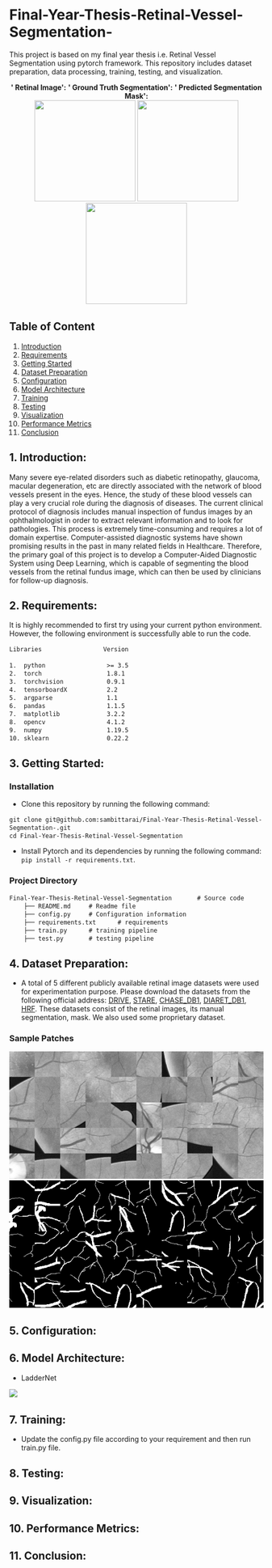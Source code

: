 # Final-Year-Thesis-Retinal-Vessel-Segmentation-
This project is based on my final year thesis i.e. Retinal Vessel Segmentation using pytorch framework. This repository includes dataset preparation, data processing, training, testing, and visualization.

<p align="center">
  <b>'      Retinal Image':</b> <b>'    Ground Truth Segmentation':</b> <b>'    Predicted Segmentation Mask':</b> <br>   
  <img src="https://github.com/sambittarai/Final-Year-Thesis-Retinal-Vessel-Segmentation-/blob/main/Readme/Retinal_Image.png" height=200 width=200>
  <img src="https://github.com/sambittarai/Final-Year-Thesis-Retinal-Vessel-Segmentation-/blob/main/Readme/Segmentation_GT.png" height=200 width=200>
  <img src="https://github.com/sambittarai/Final-Year-Thesis-Retinal-Vessel-Segmentation-/blob/main/Readme/Segmentation_Prediction.png" height=200 width=200>
</p>



## Table of Content
1. [Introduction](#introduction)
2. [Requirements](#requirements)
3. [Getting Started](#getting_started)
4. [Dataset Preparation](#dataset)
5. [Configuration](#config)
6. [Model Architecture](#model)
7. [Training](#training)
8. [Testing](#testing)
9. [Visualization](#visualization)
10. [Performance Metrics](#performance)
11. [Conclusion](#conclusion)

## 1. Introduction: <a name="introduction"></a>
Many severe eye-related disorders such as diabetic retinopathy, glaucoma, macular degeneration, etc are directly associated with the network of blood vessels present in the eyes. Hence, the study of these blood vessels can play a very crucial role during the diagnosis of diseases. The current clinical protocol of diagnosis includes manual inspection of fundus images by an ophthalmologist in order to extract relevant information and to look for pathologies. This process is extremely time-consuming and requires a lot of domain expertise. Computer-assisted diagnostic systems have shown promising results in the past in many related fields in Healthcare. Therefore, the primary goal of this project is to develop a Computer-Aided Diagnostic System using Deep Learning, which is capable of segmenting the blood vessels from the retinal fundus image, which can then be used by clinicians for follow-up diagnosis.


## 2. Requirements: <a name="requirements"></a>
It is highly recommended to first try using your current python environment. However, the following environment is successfully able to run the code.

```
Libraries                 Version

1.  python                 >= 3.5
2.  torch                  1.8.1
3.  torchvision            0.9.1
4.  tensorboardX           2.2
5.  argparse               1.1
6.  pandas                 1.1.5
7.  matplotlib             3.2.2
8.  opencv                 4.1.2
9.  numpy                  1.19.5
10. sklearn                0.22.2  
```

## 3. Getting Started: <a name="getting_started"></a>

### Installation
* Clone this repository by running the following command:
```
git clone git@github.com:sambittarai/Final-Year-Thesis-Retinal-Vessel-Segmentation-.git
cd Final-Year-Thesis-Retinal-Vessel-Segmentation
```
* Install Pytorch and its dependencies by running the following command: ``` pip install -r requirements.txt ```.

### Project Directory
```
Final-Year-Thesis-Retinal-Vessel-Segmentation       # Source code
    ├── README.md     # Readme file
    ├── config.py     # Configuration information
    ├── requirements.txt      # requirements
    ├── train.py      # training pipeline
    ├── test.py       # testing pipeline

```

## 4. Dataset Preparation: <a name="dataset"></a>
* A total of 5 different publicly available retinal image datasets were used for experimentation purpose. Please download the datasets from the following official address: [DRIVE](https://drive.grand-challenge.org/), [STARE]( https://cecas.clemson.edu/~ahoover/stare/), [CHASE_DB1]( https://blogs.kingston.ac.uk/retinal/chasedb1/), [DIARET_DB1](http://www.it.lut.fi/project/imageret/diaretdb1/), [HRF]( https://www5.cs.fau.de/research/data/fundus-images/). These datasets consist of the retinal images, its manual segmentation, mask. We also used some proprietary dataset.

### Sample Patches

![](Experiments/sample_input_imgs.png) ![](Experiments/sample_input_masks.png)

## 5. Configuration: <a name="config"></a>

## 6. Model Architecture: <a name="model"></a>
* LadderNet
<img src="https://github.com/sambittarai/Final-Year-Thesis-Retinal-Vessel-Segmentation-/blob/main/Readme/LadderNet.png">

## 7. Training: <a name="training"></a>
* Update the config.py file according to your requirement and then run train.py file. 


## 8. Testing: <a name="testing"></a>

## 9. Visualization: <a name="visualization"></a>

## 10. Performance Metrics: <a name="performance"></a>

## 11. Conclusion: <a name="conclusion"></a>
